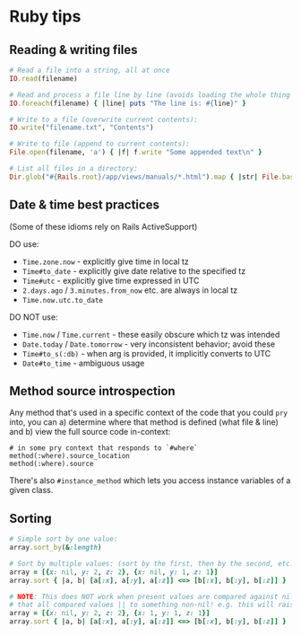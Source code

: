 # Ruby tips


## Reading & writing files

```rb
# Read a file into a string, all at once
IO.read(filename)

# Read and process a file line by line (avoids loading the whole thing into memory)
IO.foreach(filename) { |line| puts "The line is: #{line}" }

# Write to a file (overwrite current contents):
IO.write("filename.txt", "Contents")

# Write to file (append to current contents):
File.open(filename, 'a') { |f| f.write "Some appended text\n" }

# List all files in a directory:
Dir.glob("#{Rails.root}/app/views/manuals/*.html").map { |str| File.basename(str) }
```


## Date & time best practices

(Some of these idioms rely on Rails ActiveSupport)

DO use:

- `Time.zone.now` - explicitly give time in local tz
- `Time#to_date` - explicitly give date relative to the specified tz
- `Time#utc` - explicitly give time expressed in UTC
- `2.days.ago` / `3.minutes.from_now` etc. are always in local tz
- `Time.now.utc.to_date`

DO NOT use:

- `Time.now` / `Time.current` - these easily obscure which tz was intended
- `Date.today` / `Date.tomorrow` - very inconsistent behavior; avoid these
- `Time#to_s(:db)` - when arg is provided, it implicitly converts to UTC
- `Date#to_time` - ambiguous usage


## Method source introspection

Any method that's used in a specific context of the code that you could `pry` into, you can a) determine where that method is defined (what file & line) and b) view the full source code in-context:

```
# in some pry context that responds to `#where`
method(:where).source_location
method(:where).source
```

There's also `#instance_method` which lets you access instance variables of a given class.


## Sorting

```rb
# Simple sort by one value:
array.sort_by(&:length)

# Sort by multiple values: (sort by the first, then by the second, etc.)
array = [{x: nil, y: 2, z: 2}, {x: nil, y: 1, z: 1}]
array.sort { |a, b| [a[:x], a[:y], a[:z]] <=> [b[:x], b[:y], b[:z]] }

# NOTE: This does NOT work when present values are compared against nil. So make sure
# that all compared values || to something non-nil! e.g. this will raise an exception:
array = [{x: nil, y: 2, z: 2}, {x: 1, y: 1, z: 1}]
array.sort { |a, b| [a[:x], a[:y], a[:z]] <=> [b[:x], b[:y], b[:z]] }
```
